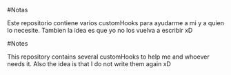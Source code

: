 #Notas

Este repositorio contiene varios customHooks para ayudarme a mi y a quien lo necesite.
Tambien la idea es que yo no los vuelva a escribir xD

#Notes

This repository contains several customHooks to help me and whoever needs it.
Also the idea is that I do not write them again xD